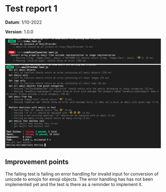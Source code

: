 # Test report 1

**Datum**: 1/10-2022
<br>

**Version**: 1.0.0<br>

![Automatic Test Results 1/10-22](../images/unit-tests-1-okt-1.png "Automatic test tesults 1/10-22")
![Automatic Test Results 1/10-22](../images/unit-tests-1-okt-2.png "Automatic test tesults 1/10-22")

## Improvement points

The failing test is failing on error handling for invalid input for conversion of unicode to emojis for emoji objects. The error handling has has not been implemented yet and the test is there as a reminder to implement it.
